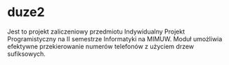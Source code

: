 # duze2
Jest to projekt zaliczeniowy przedmiotu Indywidualny Projekt Programistyczny na II semestrze Informatyki na MIMUW.
Moduł umożliwia efektywne przekierowanie numerów telefonów z użyciem drzew sufiksowych.
